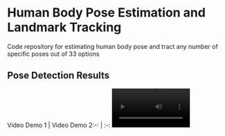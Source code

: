 # Human Body Pose Estimation and Landmark Tracking
Code repository for estimating human body pose and tract any number of specific poses out of 33 options



## Pose Detection Results
Video Demo 1 | Video Demo 2:-: | :-:
<video src='outputs/boy-test-video-results.mp4' width=180/> | <video src='ouputs/person-push-ups-results.mp4' width=180/> 
